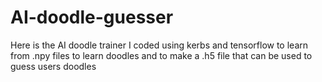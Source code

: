 # AI-doodle-guesser
Here is the AI doodle trainer I coded using kerbs and tensorflow to learn from .npy files to learn doodles and to make a .h5 file that can be used to guess users doodles

